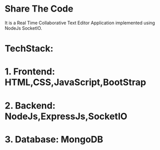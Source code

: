 # Share The Code
It is a Real Time Collaborative Text Editor Application implemented using NodeJs SocketIO.
# TechStack:
# 1. Frontend: HTML,CSS,JavaScript,BootStrap
# 2. Backend: NodeJs,ExpressJs,SocketIO
# 3. Database: MongoDB

